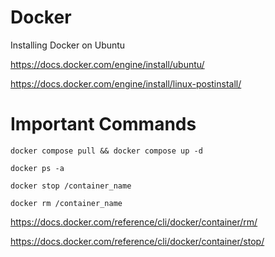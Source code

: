 # Docker

Installing Docker on Ubuntu

https://docs.docker.com/engine/install/ubuntu/

https://docs.docker.com/engine/install/linux-postinstall/

# Important Commands

```
docker compose pull && docker compose up -d
```

```
docker ps -a
```

```
docker stop /container_name
```

```
docker rm /container_name
```


https://docs.docker.com/reference/cli/docker/container/rm/

https://docs.docker.com/reference/cli/docker/container/stop/
